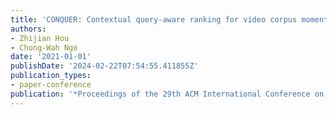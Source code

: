 ```yaml
---
title: 'CONQUER: Contextual query-aware ranking for video corpus moment retrieval'
authors:
- Zhijian Hou
- Chong-Wah Ngo
date: '2021-01-01'
publishDate: '2024-02-22T07:54:55.411855Z'
publication_types:
- paper-conference
publication: '*Proceedings of the 29th ACM International Conference on Multimedia*'
---
```

